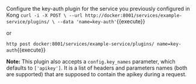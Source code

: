 Configure the key-auth plugin for the service you previously configured in Kong
`
curl -i -X POST \
  --url http://docker:8001/services/example-service/plugins/ \
  --data 'name=key-auth'
`{{execute}}

or

`http post docker:8001/services/example-service/plugins/ name=key-auth`{{execute}}


**Note:** This plugin also accepts a `config.key_names` parameter, which
    defaults to `['apikey']`. It is a list of headers and parameters names (both
    are supported) that are supposed to contain the apikey during a request.
